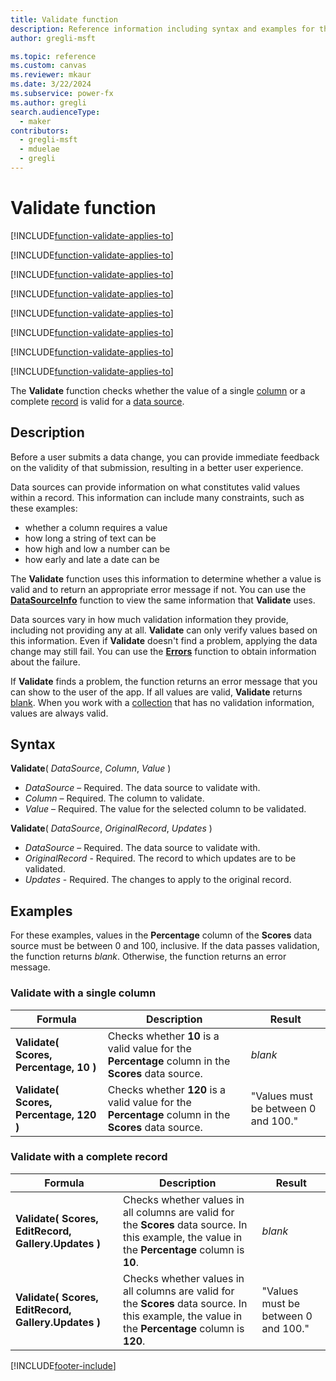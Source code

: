 ```yaml
---
title: Validate function
description: Reference information including syntax and examples for the Validate function.
author: gregli-msft

ms.topic: reference
ms.custom: canvas
ms.reviewer: mkaur
ms.date: 3/22/2024
ms.subservice: power-fx
ms.author: gregli
search.audienceType:
  - maker
contributors:
  - gregli-msft
  - mduelae
  - gregli
---
```


# Validate function

[!INCLUDE[function-validate-applies-to](includes/function-validate-applies-to.md)]

[!INCLUDE[function-validate-applies-to](includes/function-validate-applies-to.md)]

[!INCLUDE[function-validate-applies-to](includes/function-validate-applies-to.md)]

[!INCLUDE[function-validate-applies-to](includes/function-validate-applies-to.md)]

[!INCLUDE[function-validate-applies-to](includes/function-validate-applies-to.md)]

[!INCLUDE[function-validate-applies-to](includes/function-validate-applies-to.md)]

[!INCLUDE[function-validate-applies-to](includes/function-validate-applies-to.md)]

[!INCLUDE[function-validate-applies-to](includes/function-validate-applies-to.md)]



The **Validate** function checks whether the value of a single [column](/power-apps/maker/canvas-apps/working-with-tables#columns) or a complete [record](/power-apps/maker/canvas-apps/working-with-tables#records) is valid for a [data source](/power-apps/maker/canvas-apps/working-with-data-sources).

## Description

Before a user submits a data change, you can provide immediate feedback on the validity of that submission, resulting in a better user experience.

Data sources can provide information on what constitutes valid values within a record. This information can include many constraints, such as these examples:

- whether a column requires a value
- how long a string of text can be
- how high and low a number can be
- how early and late a date can be

The **Validate** function uses this information to determine whether a value is valid and to return an appropriate error message if not. You can use the **[DataSourceInfo](function-datasourceinfo.md)** function to view the same information that **Validate** uses.

Data sources vary in how much validation information they provide, including not providing any at all. **Validate** can only verify values based on this information. Even if **Validate** doesn't find a problem, applying the data change may still fail. You can use the **[Errors](function-errors.md)** function to obtain information about the failure.

If **Validate** finds a problem, the function returns an error message that you can show to the user of the app. If all values are valid, **Validate** returns [blank](function-isblank-isempty.md). When you work with a [collection](/power-apps/maker/canvas-apps/working-with-data-sources#collections) that has no validation information, values are always valid.

## Syntax

**Validate**( _DataSource_, _Column_, _Value_ )

- _DataSource_ – Required. The data source to validate with.
- _Column_ – Required. The column to validate.
- _Value_ – Required. The value for the selected column to be validated.

**Validate**( _DataSource_, _OriginalRecord_, _Updates_ )

- _DataSource_ – Required. The data source to validate with.
- _OriginalRecord_ - Required. The record to which updates are to be validated.
- _Updates_ - Required. The changes to apply to the original record.

## Examples

For these examples, values in the **Percentage** column of the **Scores** data source must be between 0 and 100, inclusive. If the data passes validation, the function returns _blank_. Otherwise, the function returns an error message.

### Validate with a single column

| Formula                                 | Description                                                                                          | Result                              |
| --------------------------------------- | ---------------------------------------------------------------------------------------------------- | ----------------------------------- |
| **Validate( Scores, Percentage, 10 )**  | Checks whether **10** is a valid value for the **Percentage** column in the **Scores** data source.  | _blank_                             |
| **Validate( Scores, Percentage, 120 )** | Checks whether **120** is a valid value for the **Percentage** column in the **Scores** data source. | "Values must be between 0 and 100." |

### Validate with a complete record

| Formula                                             | Description                                                                                                                                        | Result                              |
| --------------------------------------------------- | -------------------------------------------------------------------------------------------------------------------------------------------------- | ----------------------------------- |
| **Validate( Scores, EditRecord, Gallery.Updates )** | Checks whether values in all columns are valid for the **Scores** data source. In this example, the value in the **Percentage** column is **10**.  | _blank_                             |
| **Validate( Scores, EditRecord, Gallery.Updates )** | Checks whether values in all columns are valid for the **Scores** data source. In this example, the value in the **Percentage** column is **120**. | "Values must be between 0 and 100." |

[!INCLUDE[footer-include](../../includes/footer-banner.md)]









